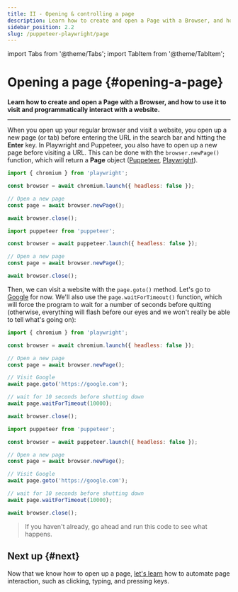 ```yaml
---
title: II - Opening & controlling a page
description: Learn how to create and open a Page with a Browser, and how to use it to visit and programmatically interact with a website.
sidebar_position: 2.2
slug: /puppeteer-playwright/page
---
```


import Tabs from '@theme/Tabs';
import TabItem from '@theme/TabItem';

# Opening a page {#opening-a-page}

**Learn how to create and open a Page with a Browser, and how to use it to visit and programmatically interact with a website.**

---

When you open up your regular browser and visit a website, you open up a new page (or tab) before entering the URL in the search bar and hitting the **Enter** key. In Playwright and Puppeteer, you also have to open up a new page before visiting a URL. This can be done with the `browser.newPage()` function, which will return a **Page** object ([Puppeteer](https://pptr.dev/#?product=Puppeteer&version=v13.7.0&show=api-class-page), [Playwright](https://playwright.dev/docs/api/class-page)).

<Tabs groupId="main">
<TabItem value="Playwright" label="Playwright">

```js
import { chromium } from 'playwright';

const browser = await chromium.launch({ headless: false });

// Open a new page
const page = await browser.newPage();

await browser.close();
```

</TabItem>
<TabItem value="Puppeteer" label="Puppeteer">

```js
import puppeteer from 'puppeteer';

const browser = await puppeteer.launch({ headless: false });

// Open a new page
const page = await browser.newPage();

await browser.close();
```

</TabItem>
</Tabs>

Then, we can visit a website with the `page.goto()` method. Let's go to [Google](https://google.com) for now. We'll also use the `page.waitForTimeout()` function, which will force the program to wait for a number of seconds before quitting (otherwise, everything will flash before our eyes and we won't really be able to tell what's going on):

<Tabs groupId="main">
<TabItem value="Playwright" label="Playwright">

```js
import { chromium } from 'playwright';

const browser = await chromium.launch({ headless: false });

// Open a new page
const page = await browser.newPage();

// Visit Google
await page.goto('https://google.com');

// wait for 10 seconds before shutting down
await page.waitForTimeout(10000);

await browser.close();
```

</TabItem>
<TabItem value="Puppeteer" label="Puppeteer">

```js
import puppeteer from 'puppeteer';

const browser = await puppeteer.launch({ headless: false });

// Open a new page
const page = await browser.newPage();

// Visit Google
await page.goto('https://google.com');

// wait for 10 seconds before shutting down
await page.waitForTimeout(10000);

await browser.close();
```

</TabItem>
</Tabs>

> If you haven't already, go ahead and run this code to see what happens.

## Next up {#next}

Now that we know how to open up a page, [let's learn](./interacting_with_a_page.md) how to automate page interaction, such as clicking, typing, and pressing keys.
